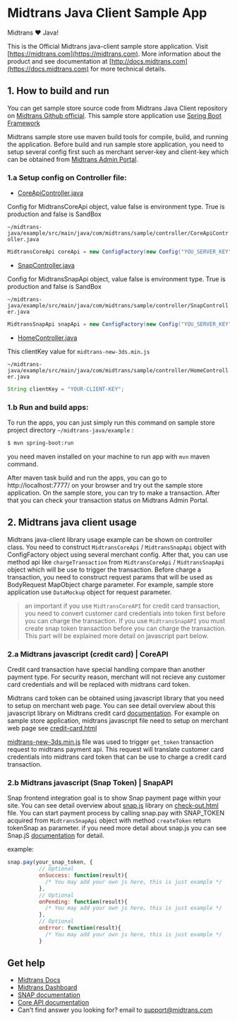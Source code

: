 Midtrans Java Client Sample App
=====================================

Midtrans ❤️ Java! 

This is the Official Midtrans java-client sample store application. Visit [https://midtrans.com](https://midtrans.com). More information about the product and see documentation at [http://docs.midtrans.com](https://docs.midtrans.com) for more technical details.

## 1. How to build and run

You can get sample store source code from Midtrans Java Client repository on [Midtrans Github official](https://github.com/Midtrans/midtrans-java/tree/master/example).
This sample store application use [Spring Boot Framework](https://spring.io/projects/spring-boot)

Midtrans sample store use maven build tools for compile, build, and running the application.
Before build and run sample store application, you need to setup several config first such as merchant server-key and client-key which can be obtained from [Midtrans Admin Portal](https://account.midtrans.com/login).

### 1.a Setup config on Controller file:

* [CoreApiController.java](https://github.com/Midtrans/midtrans-java/blob/master/example/src/main/java/com/midtrans/sample/controller/CoreApiController.java#L24)

Config for MidtransCoreApi object, value false is environment type. True is production and false is SandBox

`~/midtrans-java/example/src/main/java/com/midtrans/sample/controller/CoreApiController.java`
```java
MidtransCoreApi coreApi = new ConfigFactory(new Config("YOU_SERVER_KEY","YOUR_CLIENT_KEY", false)).getCoreApi();
```
* [SnapController.java](https://github.com/Midtrans/midtrans-java/blob/master/example/src/main/java/com/midtrans/sample/controller/SnapController.java#L23)

Config for MidtransSnapApi object, value false is environment type. True is production and false is SandBox

`~/midtrans-java/example/src/main/java/com/midtrans/sample/controller/SnapController.java`
```java
MidtransSnapApi snapApi = new ConfigFactory(new Config("YOU_SERVER_KEY","YOUR_CLIENT_KEY", false)).getSnapApi();
```
* [HomeController.java](https://github.com/Midtrans/midtrans-java/blob/master/example/src/main/java/com/midtrans/sample/controller/HomeController.java#L17)

This clientKey value for `midtrans-new-3ds.min.js`

`~/midtrans-java/example/src/main/java/com/midtrans/sample/controller/HomeController.java`
```java
String clientKey = "YOUR-CLIENT-KEY";
```

### 1.b Run and build apps:
To run the apps, you can just simply run this command on sample store project directory ```~/midtrans-java/example``` :

```bash
$ mvn spring-boot:run
```
you need maven installed on your machine to run app with ```mvn``` maven command.

After maven task build and run the apps, you can go to http://localhost:7777/ on your browser and try out the sample store application. 
On the sample store, you can try to make a transaction. After that you can check your transaction status on Midtrans Admin Portal.

## 2. Midtrans java client usage
Midtrans java-client library usage example can be shown on controller class. You need to construct ```MidtransCoreApi``` / ```MidtransSnapApi``` object with ConfigFactory object using several merchant config.
After that, you can use method api like ```chargeTransaction``` from ```MidtransCoreApi``` / ```MidtransSnapApi``` object which will be use to trigger the transaction. 
Before charge a transaction, you need to construct request params that will be used as BodyRequest MapObject charge parameter. 
For example, sample store application use ```DataMockup``` object for request parameter.

> an important if you use ```MidtransCoreAPI``` for credit card transaction, you need to convert customer card credentials into token first before you can charge the transaction. If you use ```MidtransSnapAPI``` you must create snap token transaction before you can charge the transaction. This part will be explained more detail on javascript part below.

### 2.a Midtrans javascript (credit card) | CoreAPI
Credit card transaction have special handling compare than another payment type. For security reason, merchant will not recieve any customer card credentials and will be replaced with midtrans card token.

Midtrans card token can be obtained using javascript library that you need to setup on merchant web page. You can see detail overview about this javascript library on Midtrans credit card [documentation](https://api-docs.midtrans.com/#get-token). For example on sample store application, midtrans javascript file need to setup on merchant web page see [credit-card.html](https://github.com/Midtrans/midtrans-java/blob/master/example/src/main/resources/templates/coreapi/credit-card.html#L153)

[midtrans-new-3ds.min.js](https://api.midtrans.com/v2/assets/js/midtrans-new-3ds.min.js) file was used to trigger ```get_token``` transaction request to midtrans payment api. This request will translate customer card credentials into midtrans card token that can be use to charge a credit card transaction.


### 2.b Midtrans javascript (Snap Token) | SnapAPI
Snap frontend integration goal is to show Snap payment page within your site. You can see detail overview about [snap.js](https://app.sandbox.midtrans.com/snap/snap.js) library on [check-out.html](https://github.com/Midtrans/midtrans-java/blob/master/example/src/main/resources/templates/snap/check-out.html#L83) file. You can start payment process by calling snap.pay with SNAP_TOKEN acquired from ```MidtransSnapApi``` object with method ``createToken`` return tokenSnap as parameter. if you need more detail about snap.js you can see Snap.jS [documentation](https://snap-docs.midtrans.com/#frontend-integration) for detail.

example:
```javascript
snap.pay(your_snap_token, {
          // Optional
          onSuccess: function(result){
            /* You may add your own js here, this is just example */
          },
          // Optional
          onPending: function(result){
            /* You may add your own js here, this is just example */
          },
          // Optional
          onError: function(result){
            /* You may add your own js here, this is just example */
          }
```
## Get help

* [Midtrans Docs](https://docs.midtrans.com)
* [Midtrans Dashboard ](https://dashboard.midtrans.com/)
* [SNAP documentation](http://snap-docs.midtrans.com)
* [Core API documentation](http://api-docs.midtrans.com)
* Can't find answer you looking for? email to [support@midtrans.com](mailto:support@midtrans.com)
